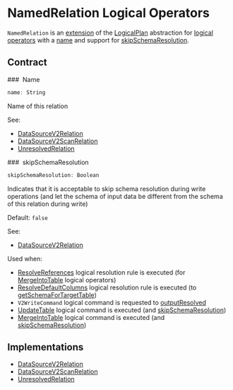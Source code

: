# NamedRelation Logical Operators

`NamedRelation` is an [extension](#contract) of the [LogicalPlan](LogicalPlan.md) abstraction for [logical operators](#implementations) with a [name](#name) and support for [skipSchemaResolution](#skipSchemaResolution).

## Contract

### <span id="name"> Name

```scala
name: String
```

Name of this relation

See:

* [DataSourceV2Relation](DataSourceV2Relation.md#name)
* [DataSourceV2ScanRelation](DataSourceV2ScanRelation.md#name)
* [UnresolvedRelation](UnresolvedRelation.md#name)

### <span id="skipSchemaResolution"> skipSchemaResolution

```scala
skipSchemaResolution: Boolean
```

Indicates that it is acceptable to skip schema resolution during write operations (and let the schema of input data be different from the schema of this relation during write)

Default: `false`

See:

* [DataSourceV2Relation](DataSourceV2Relation.md#skipSchemaResolution)

Used when:

* [ResolveReferences](../logical-analysis-rules/ResolveReferences.md) logical resolution rule is executed (for [MergeIntoTable](MergeIntoTable.md) logical operators)
* [ResolveDefaultColumns](../logical-analysis-rules/ResolveDefaultColumns.md) logical resolution rule is executed (to [getSchemaForTargetTable](../logical-analysis-rules/ResolveDefaultColumns.md#getSchemaForTargetTable))
* `V2WriteCommand` logical command is requested to [outputResolved](V2WriteCommand.md#outputResolved)
* [UpdateTable](UpdateTable.md) logical command is executed (and [skipSchemaResolution](UpdateTable.md#skipSchemaResolution))
* [MergeIntoTable](MergeIntoTable.md) logical command is executed (and [skipSchemaResolution](UpdateTable.md#skipSchemaResolution))

## Implementations

* [DataSourceV2Relation](DataSourceV2Relation.md)
* [DataSourceV2ScanRelation](DataSourceV2ScanRelation.md)
* [UnresolvedRelation](UnresolvedRelation.md)
